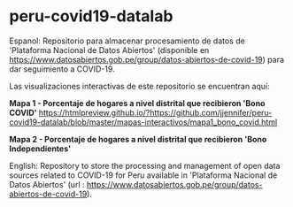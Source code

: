 # peru-covid19-datalab
Espanol: Repositorio para almacenar procesamiento de datos de 'Plataforma Nacional de Datos Abiertos' (disponible en https://www.datosabiertos.gob.pe/group/datos-abiertos-de-covid-19) para dar seguimiento a COVID-19.

Las visualizaciones interactivas de este repositorio se encuentran aquí:

<b>Mapa 1 - Porcentaje de hogares a nivel distrital que recibieron 'Bono COVID' </b>
https://htmlpreview.github.io/?https://github.com/jjennifer/peru-covid19-datalab/blob/master/mapas-interactivos/mapa1_bono_covid.html

<b>Mapa 2 - Porcentaje de hogares a nivel distrital que recibieron 'Bono Independientes' </b>


English: Repository to store the processing and management of open data sources related to COVID-19 for Peru available in 'Plataforma Nacional de Datos Abiertos' (url : https://www.datosabiertos.gob.pe/group/datos-abiertos-de-covid-19).


